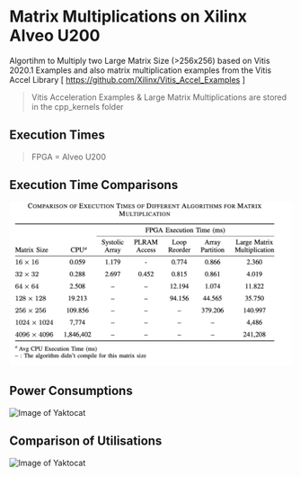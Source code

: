 # Matrix Multiplications on Xilinx Alveo U200
Algortihm to Multiply two Large Matrix Size (>256x256) based on Vitis 2020.1 Examples
and also matrix multiplication examples from the Vitis Accel Library [ https://github.com/Xilinx/Vitis_Accel_Examples ]
> Vitis Acceleration Examples  & Large Matrix Multiplications are stored in the cpp_kernels folder

## Execution Times


>FPGA = Alveo U200

  

## Execution Time Comparisons
![Image of Yaktocat](https://github.com/kaanolgu/matrix_multiplications/blob/master/graphs/fig_exec.png)
## Power Consumptions
![Image of Yaktocat](https://github.com/kaanolgu/matrix_multiplications/blob/master/graphs/fig_power.png)
## Comparison of Utilisations
![Image of Yaktocat](https://github.com/kaanolgu/matrix_multiplications/blob/master/graphs/fig_util.png)
